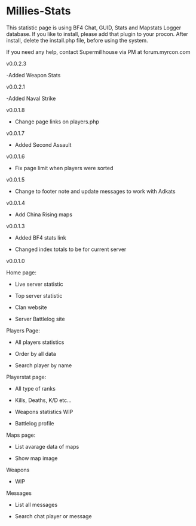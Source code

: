 Millies-Stats
=============
This statistic page is using BF4 Chat, GUID, Stats and Mapstats Logger database.
If you like to install, please add that plugin to your procon.
After install, delete the install.php file, before using the system.

If you need any help, contact Supermillhouse via PM at forum.myrcon.com

v0.0.2.3

-Added Weapon Stats

v0.0.2.1

-Added Naval Strike

v0.0.1.8

- Change page links on players.php

v0.0.1.7

- Added Second Assault

v0.0.1.6

- Fix page limit when players were sorted

v0.0.1.5

- Change to footer note and update messages to work with Adkats

v0.0.1.4

- Add China Rising maps

v0.0.1.3

- Added BF4 stats link

- Changed index totals to be for current server

v0.0.1.0

Home page:

- Live server statistic

- Top server statistic

- Clan website

- Server Battlelog site

Players Page:

- All players statistics

- Order by all data

- Search player by name

Playerstat page:

- All type of ranks

- Kills, Deaths, K/D etc...

- Weapons statistics WIP

- Battlelog profile

Maps page:

- List avarage data of maps

- Show map image

Weapons

- WIP

Messages

- List all messages

- Search chat player or message
